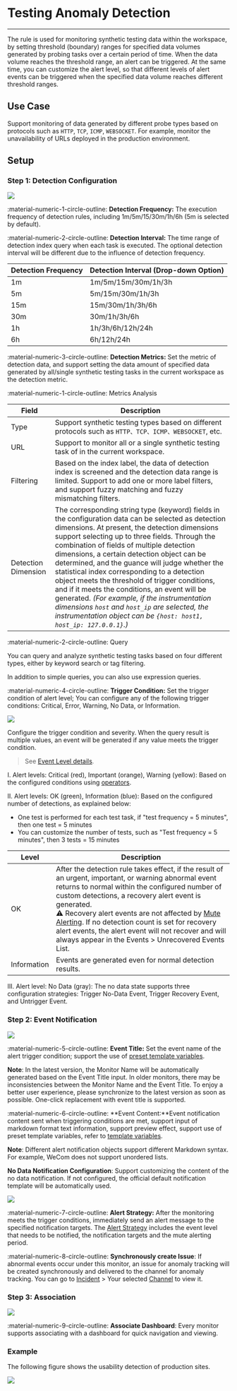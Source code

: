 # Testing Anomaly Detection
---

The rule is used for monitoring synthetic testing data within the workspace, by setting threshold (boundary) ranges for specified data volumes generated by probing tasks over a certain period of time. When the data volume reaches the threshold range, an alert can be triggered. At the same time, you can customize the alert level, so that different levels of alert events can be triggered when the specified data volume reaches different threshold ranges.

## Use Case

Support monitoring of data generated by different probe types based on protocols such as `HTTP`, `TCP`, `ICMP`, `WEBSOCKET`. For example, monitor the unavailability of URLs deployed in the production environment.

## Setup


### Step 1: Detection Configuration

![](../img/monitor49.png)

:material-numeric-1-circle-outline: **Detection Frequency:** The execution frequency of detection rules, including 1m/5m/15/30m/1h/6h (5m is selected by default).

:material-numeric-2-circle-outline: **Detection Interval:** The time range of detection index query when each task is executed. The optional detection interval will be different due to the influence of detection frequency. 

| Detection Frequency | Detection Interval (Drop-down Option) |
| --- | --- |
| 1m | 1m/5m/15m/30m/1h/3h |
| 5m | 5m/15m/30m/1h/3h |
| 15m | 15m/30m/1h/3h/6h |
| 30m | 30m/1h/3h/6h |
| 1h | 1h/3h/6h/12h/24h |
| 6h | 6h/12h/24h |

:material-numeric-3-circle-outline: **Detection Metrics:** Set the metric of detection data, and support setting the data amount of specified data generated by all/single synthetic testing tasks in the current workspace as the detection metric.

:material-numeric-1-circle-outline: Metrics Analysis


| Field | Description |
| --- | --- |
| Type | Support synthetic testing types based on different protocols such as `HTTP、TCP、ICMP、WEBSOCKET`, etc. |
| URL | Support to monitor all or a single synthetic testing task of in the current workspace. |
| Filtering | Based on the index label, the data of detection index is screened and the detection data range is limited. Support to add one or more label filters, and support fuzzy matching and fuzzy mismatching filters. |
| Detection Dimension | The corresponding string type (keyword) fields in the configuration data can be selected as detection dimensions. At present, the detection dimensions support selecting up to three fields. Through the combination of fields of multiple detection dimensions, a certain detection object can be determined, and the guance will judge whether the statistical index corresponding to a detection object meets the threshold of trigger conditions, and if it meets the conditions, an event will be generated. *(For example, if the instrumentation dimensions `host` and `host_ip` are selected, the instrumentation object can be `{host: host1, host_ip: 127.0.0.1}`.)* |

:material-numeric-2-circle-outline: Query

You can query and analyze synthetic testing tasks based on four different types, either by keyword search or tag filtering.

In addition to simple queries, you can also use expression queries.

:material-numeric-4-circle-outline: **Trigger Condition:** Set the trigger condition of alert level; You can configure any of the following trigger conditions: Critical, Error, Warning, No Data, or Information.

![](../img/monitor59.png)

Configure the trigger condition and severity. When the query result is multiple values, an event will be generated if any value meets the trigger condition.

> See [Event Level details](event-level-description.md). 

I. Alert levels: Critical (red), Important (orange), Warning (yellow): Based on the configured conditions using [operators](operator-description.md). 


II. Alert levels: OK (green), Information (blue): Based on the configured number of detections, as explained below:

- One test is performed for each test task, if "test frequency = 5 minutes", then one test = 5 minutes
- You can customize the number of tests, such as "Test frequency = 5 minutes", then 3 tests = 15 minutes

| Level | Description |
| --- | --- |
| OK | After the detection rule takes effect, if the result of an urgent, important, or warning abnormal event returns to normal within the configured number of custom detections, a recovery alert event is generated. <br/>:warning: Recovery alert events are not affected by [Mute Alerting](../alert-setting.md). If no detection count is set for recovery alert events, the alert event will not recover and will always appear in the Events > Unrecovered Events List. |
| Information | Events are generated even for normal detection results. |

III. Alert level: No Data (gray): The no data state supports three configuration strategies: Trigger No-Data Event, Trigger Recovery Event, and Untrigger Event.

### Step 2: Event Notification

![](../img/monitor15.png)

:material-numeric-5-circle-outline: **Event Title:** Set the event name of the alert trigger condition; support the use of [preset template variables](../event-template.md).

**Note**: In the latest version, the Monitor Name will be automatically generated based on the Event Title input. In older monitors, there may be inconsistencies between the Monitor Name and the Event Title. To enjoy a better user experience, please synchronize to the latest version as soon as possible. One-click replacement with event title is supported.

:material-numeric-6-circle-outline: **Event Content:**Event notification content sent when triggering conditions are met, support input of markdown format text information, support preview effect, support use of preset template variables, refer to [template variables](../event-template.md).

**Note**: Different alert notification objects support different Markdown syntax. For example, WeCom does not support unordered lists.

**No Data Notification Configuration**: Support customizing the content of the no data notification. If not configured, the official default notification template will be automatically used.

![](../img/8.monitor_2.png)


:material-numeric-7-circle-outline: **Alert Strategy:** After the monitoring meets the trigger conditions, immediately send an alert message to the specified notification targets. The [Alert Strategy](../alert-setting.md) includes the event level that needs to be notified, the notification targets and the mute alerting period.

:material-numeric-8-circle-outline: **Synchronously create Issue**: If abnormal events occur under this monitor, an issue for anomaly tracking will be created synchronously and delivered to the channel for anomaly tracking. You can go to [Incident](../../exception/index.md) > Your selected [Channel](../../exception/channel.md) to view it.

### Step 3: Association

![](../img/monitor13.png)

:material-numeric-9-circle-outline: **Associate Dashboard**: Every monitor supports associating with a dashboard for quick navigation and viewing.

### Example

The following figure shows the usability detection of production sites.

![](../img/example11.png)
